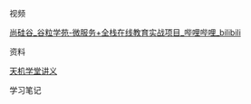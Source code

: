 视频

[尚硅谷_谷粒学苑-微服务+全栈在线教育实战项目_哔哩哔哩_bilibili](https://www.bilibili.com/video/BV1dQ4y1A75e/?spm_id_from=333.788.recommend_more_video.1&vd_source=ec278794de0ffb1a0b2ecb85da63c11a)

资料

[天机学堂讲义](https://b11et3un53m.feishu.cn/wiki/wikcnrigEuKkRaba6YaZubSuINf)



学习笔记
